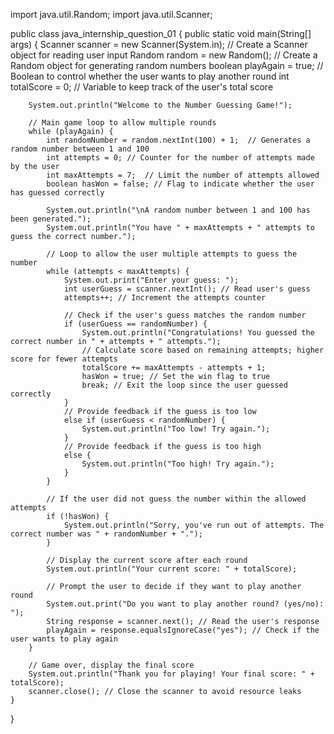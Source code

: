 import java.util.Random;
import java.util.Scanner;

public class java_internship_question_01 {
    public static void main(String[] args) {
        Scanner scanner = new Scanner(System.in); // Create a Scanner object for reading user input
        Random random = new Random(); // Create a Random object for generating random numbers
        boolean playAgain = true; // Boolean to control whether the user wants to play another round
        int totalScore = 0; // Variable to keep track of the user's total score

        System.out.println("Welcome to the Number Guessing Game!");

        // Main game loop to allow multiple rounds
        while (playAgain) {
            int randomNumber = random.nextInt(100) + 1;  // Generates a random number between 1 and 100
            int attempts = 0; // Counter for the number of attempts made by the user
            int maxAttempts = 7;  // Limit the number of attempts allowed
            boolean hasWon = false; // Flag to indicate whether the user has guessed correctly

            System.out.println("\nA random number between 1 and 100 has been generated.");
            System.out.println("You have " + maxAttempts + " attempts to guess the correct number.");

            // Loop to allow the user multiple attempts to guess the number
            while (attempts < maxAttempts) {
                System.out.print("Enter your guess: ");
                int userGuess = scanner.nextInt(); // Read user's guess
                attempts++; // Increment the attempts counter

                // Check if the user's guess matches the random number
                if (userGuess == randomNumber) {
                    System.out.println("Congratulations! You guessed the correct number in " + attempts + " attempts.");
                    // Calculate score based on remaining attempts; higher score for fewer attempts
                    totalScore += maxAttempts - attempts + 1;
                    hasWon = true; // Set the win flag to true
                    break; // Exit the loop since the user guessed correctly
                }
                // Provide feedback if the guess is too low
                else if (userGuess < randomNumber) {
                    System.out.println("Too low! Try again.");
                }
                // Provide feedback if the guess is too high
                else {
                    System.out.println("Too high! Try again.");
                }
            }

            // If the user did not guess the number within the allowed attempts
            if (!hasWon) {
                System.out.println("Sorry, you've run out of attempts. The correct number was " + randomNumber + ".");
            }

            // Display the current score after each round
            System.out.println("Your current score: " + totalScore);

            // Prompt the user to decide if they want to play another round
            System.out.print("Do you want to play another round? (yes/no): ");
            String response = scanner.next(); // Read the user's response
            playAgain = response.equalsIgnoreCase("yes"); // Check if the user wants to play again
        }

        // Game over, display the final score
        System.out.println("Thank you for playing! Your final score: " + totalScore);
        scanner.close(); // Close the scanner to avoid resource leaks
    }
}
